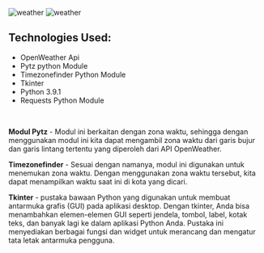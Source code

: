 ![weather](https://img.shields.io/badge/GUI-Tkinter-orange?style=flat-square&logo=python) 
![weather](https://img.shields.io/badge/API-openweather-blue?style=flat-square&logo=api)

## Technologies Used:
- OpenWeather Api
- Pytz python Module
- Timezonefinder Python Module
- Tkinter 
- Python 3.9.1
- Requests Python Module
</br>

**Modul Pytz** - Modul ini berkaitan dengan zona waktu, sehingga dengan menggunakan modul ini kita dapat mengambil zona waktu dari garis bujur dan garis lintang tertentu yang diperoleh dari API OpenWeather.</br>

**Timezonefinder** - Sesuai dengan namanya, modul ini digunakan untuk menemukan zona waktu. Dengan menggunakan zona waktu tersebut, kita dapat menampilkan waktu saat ini di kota yang dicari.</br>

**Tkinter** - pustaka bawaan Python yang digunakan untuk membuat antarmuka grafis (GUI) pada aplikasi desktop. Dengan tkinter, Anda bisa menambahkan elemen-elemen GUI seperti jendela, tombol, label, kotak teks, dan banyak lagi ke dalam aplikasi Python Anda. Pustaka ini menyediakan berbagai fungsi dan widget untuk merancang dan mengatur tata letak antarmuka pengguna.